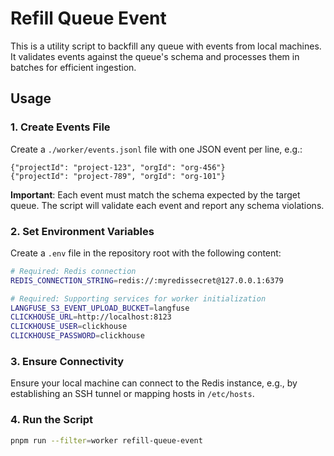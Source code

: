 # Refill Queue Event

This is a utility script to backfill any queue with events from local machines.
It validates events against the queue's schema and processes them in batches for efficient ingestion.

## Usage

### 1. Create Events File

Create a `./worker/events.jsonl` file with one JSON event per line, e.g.:

```jsonl
{"projectId": "project-123", "orgId": "org-456"}
{"projectId": "project-789", "orgId": "org-101"}
```

**Important**: Each event must match the schema expected by the target queue.
The script will validate each event and report any schema violations.

### 2. Set Environment Variables

Create a `.env` file in the repository root with the following content:

```bash
# Required: Redis connection
REDIS_CONNECTION_STRING=redis://:myredissecret@127.0.0.1:6379

# Required: Supporting services for worker initialization
LANGFUSE_S3_EVENT_UPLOAD_BUCKET=langfuse
CLICKHOUSE_URL=http://localhost:8123
CLICKHOUSE_USER=clickhouse
CLICKHOUSE_PASSWORD=clickhouse
```

### 3. Ensure Connectivity

Ensure your local machine can connect to the Redis instance, e.g., by establishing an SSH tunnel or mapping hosts in `/etc/hosts`.

### 4. Run the Script

```bash
pnpm run --filter=worker refill-queue-event
```
